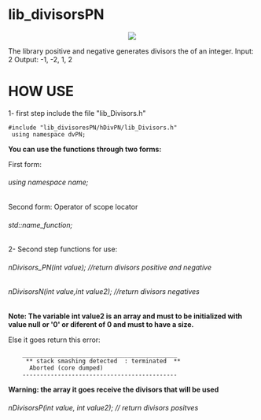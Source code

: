 # lib_divisorsPN

<p align=center><image src="https://github.com/Leumim2020/lib_divisorsPN/blob/main/image/lg.png"</p>

The library positive and negative generates divisors the of an integer.
Input: 2
Output: -1, -2, 1, 2

# HOW USE

1- first step include the file "lib_Divisors.h"

    #include "lib_divisoresPN/hDivPN/lib_Divisors.h"
     using namespace dvPN;
    
**You can use the functions through two forms:**

 First form: 
 
 ###### using namespace name;
 
 Second form: Operator of scope locator 
 
 ###### std::name_function; 
    
2- Second step functions for use:

###### nDivisors_PN(int value); //return divisors positive and negative

###### nDivisorsN(int value,int value2); //return divisors negatives

 **Note: The variable int value2 is an array and must to be initialized with value null or '0' or diferent of 0 and must to have a size.**
       
  Else it goes return this error:  
  
        ____________________________________________
         ** stack smashing detected  : terminated  **                      
          Aborted (core dumped)   
        --------------------------------------------
  **Warning: the array it goes receive the divisors that will be used**
  
 ###### nDivisorsP(int value, int value2); // return divisors positves

       
      



